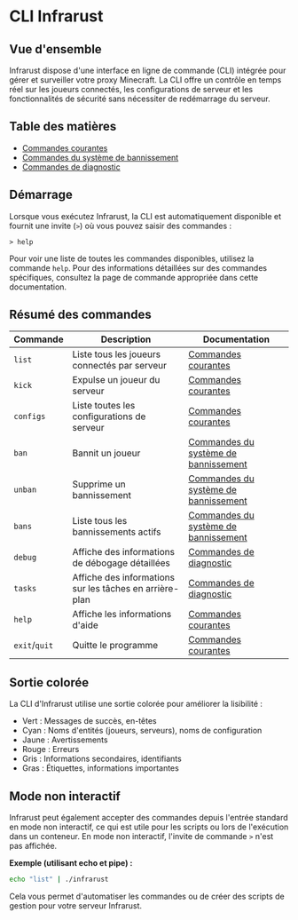
# CLI Infrarust

## Vue d'ensemble

Infrarust dispose d'une interface en ligne de commande (CLI) intégrée pour gérer et surveiller votre proxy Minecraft. La CLI offre un contrôle en temps réel sur les joueurs connectés, les configurations de serveur et les fonctionnalités de sécurité sans nécessiter de redémarrage du serveur.

## Table des matières

- [Commandes courantes](common.md)
- [Commandes du système de bannissement](ban.md)
- [Commandes de diagnostic](debug.md)

## Démarrage

Lorsque vous exécutez Infrarust, la CLI est automatiquement disponible et fournit une invite (`>`) où vous pouvez saisir des commandes :

```
> help
```

Pour voir une liste de toutes les commandes disponibles, utilisez la commande `help`. Pour des informations détaillées sur des commandes spécifiques, consultez la page de commande appropriée dans cette documentation.

## Résumé des commandes

| Commande | Description | Documentation |
|---------|-------------|---------------|
| `list` | Liste tous les joueurs connectés par serveur | [Commandes courantes](common.md) |
| `kick` | Expulse un joueur du serveur | [Commandes courantes](common.md) |
| `configs` | Liste toutes les configurations de serveur | [Commandes courantes](common.md) |
| `ban` | Bannit un joueur | [Commandes du système de bannissement](ban.md) |
| `unban` | Supprime un bannissement | [Commandes du système de bannissement](ban.md) |
| `bans` | Liste tous les bannissements actifs | [Commandes du système de bannissement](ban.md) |
| `debug` | Affiche des informations de débogage détaillées | [Commandes de diagnostic](debug.md) |
| `tasks` | Affiche des informations sur les tâches en arrière-plan | [Commandes de diagnostic](debug.md) |
| `help` | Affiche les informations d'aide | [Commandes courantes](common.md) |
| `exit`/`quit` | Quitte le programme | [Commandes courantes](common.md) |

## Sortie colorée

La CLI d'Infrarust utilise une sortie colorée pour améliorer la lisibilité :
- Vert : Messages de succès, en-têtes
- Cyan : Noms d'entités (joueurs, serveurs), noms de configuration
- Jaune : Avertissements
- Rouge : Erreurs
- Gris : Informations secondaires, identifiants
- Gras : Étiquettes, informations importantes

## Mode non interactif

Infrarust peut également accepter des commandes depuis l'entrée standard en mode non interactif, ce qui est utile pour les scripts ou lors de l'exécution dans un conteneur. En mode non interactif, l'invite de commande `>` n'est pas affichée.

**Exemple (utilisant echo et pipe) :**
```bash
echo "list" | ./infrarust
```

Cela vous permet d'automatiser les commandes ou de créer des scripts de gestion pour votre serveur Infrarust.
